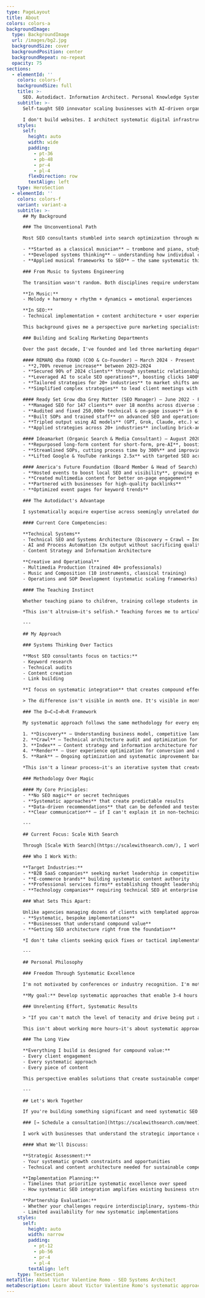 ```yaml
---
type: PageLayout
title: About
colors: colors-a
backgroundImage:
  type: BackgroundImage
  url: /images/bg2.jpg
  backgroundSize: cover
  backgroundPosition: center
  backgroundRepeat: no-repeat
  opacity: 75
sections:
  - elementId: ''
    colors: colors-f
    backgroundSize: full
    title: >-
      SEO. Autodidact. Information Architect. Personal Knowledge Systems. Semantics & Syntax. Scaling Your Business Website With Search. Multi-Instrumentalist.
    subtitle: >-
      Self-taught SEO innovator scaling businesses with AI-driven organic growth processes. Drove 2,700% revenue, 1,400% clicks, and audited 200+ companies across 30+ industries over my career.

      I don't build websites. I architect systematic digital infrastructures that create 2,700% revenue growth, 1,400% keyword performance increases, and manage 147+ clients through AI-powered optimization frameworks that compound value over time.
    styles:
      self:
        height: auto
        width: wide
        padding:
          - pt-36
          - pb-48
          - pr-4
          - pl-4
        flexDirection: row
        textAlign: left
    type: HeroSection
  - elementId: ''
    colors: colors-f
    variant: variant-a
    subtitle: >-
      ## My Background

      ### The Unconventional Path

      Most SEO consultants stumbled into search optimization through marketing or web development. My path was different:

      - **Started as a classical musician** — trombone and piano, studying structural principles of harmonic progressions
      - **Developed systems thinking** — understanding how individual components create emergent behavior
      - **Applied musical frameworks to SEO** — the same systematic thinking that creates compelling musical narratives drives systematic business growth

      ### From Music to Systems Engineering

      The transition wasn't random. Both disciplines require understanding how components interact to create effects that couldn't emerge from any single element:

      **In Music:**
      - Melody + harmony + rhythm + dynamics = emotional experiences

      **In SEO:**
      - Technical implementation + content architecture + user experience = market dominance

      This background gives me a perspective pure marketing specialists don't have: **I see SEO as a systems engineering problem, not a marketing tactic.**

      ### Building and Scaling Marketing Departments

      Over the past decade, I've founded and led three marketing departments, each achieving **eight-figure revenue milestones**:

      #### REMARQ dba FOUND (COO & Co-Founder) — March 2024 - Present
      - **2,700% revenue increase** between 2023-2024
      - **Secured 90% of 2024 clients** through systematic relationship building and strategic positioning
      - **Leveraged AI to scale SEO operations**, boosting clicks 1400% from key keywords in 12 months
      - **Tailored strategies for 20+ industries** to market shifts and competitive landscapes
      - **Simplified complex strategies** to lead client meetings with 90% retention rate

      #### Ready Set Grow dba Grey Matter (SEO Manager) — June 2022 - February 2024
      - **Managed SEO for 147 clients** over 18 months across diverse industries
      - **Audited and fixed 250,000+ technical & on-page issues** in 6 months
      - **Built SOPs and trained staff** on advanced SEO and operations
      - **Tripled output using AI models** (GPT, Grok, Claude, etc.) without quality loss
      - **Applied strategies across 20+ industries** including brick-and-mortar, B2B, and professional services

      #### Ideamarket (Organic Search & Media Consultant) — August 2020 - February 2021
      - **Repurposed long-form content for short-form, pre-AI**, boosting engagement 70% in 4-week interval
      - **Streamlined SOPs, cutting process time by 300%** and improving output by 180% after 28 days
      - **Lifted Google & YouTube rankings 2.5x** with targeted SEO across 6-month engagement

      #### America's Future Foundation (Board Member & Head of Search) — August 2020 - June 2021
      - **Hosted events to boost local SEO and visibility**, growing event attendance by 80%
      - **Created multimedia content for better on-page engagement**
      - **Partnered with businesses for high-quality backlinks**
      - **Optimized event pages for keyword trends**

      ### The Autodidact's Advantage

      I systematically acquire expertise across seemingly unrelated domains to create solutions that specialists in any single field can't conceive of.

      #### Current Core Competencies:

      **Technical Systems**
      - Technical SEO and Systems Architecture (Discovery → Crawl → Index → Render → Rank)
      - AI and Process Automation (3x output without sacrificing quality)
      - Content Strategy and Information Architecture

      **Creative and Operational**
      - Multimedia Production (trained 40+ professionals)
      - Music and Composition (10 instruments, classical training)
      - Operations and SOP Development (systematic scaling frameworks)

      #### The Teaching Instinct

      Whether teaching piano to children, training college students in SEO, or developing SOPs for marketing teams, I create systematic approaches that enable others to achieve in months what took me years to learn.

      *This isn't altruism—it's selfish.* Teaching forces me to articulate systematic principles, which deepens understanding and reveals optimization opportunities.

      ---

      ## My Approach

      ### Systems Thinking Over Tactics

      **Most SEO consultants focus on tactics:**
      - Keyword research
      - Technical audits  
      - Content creation
      - Link building

      **I focus on systematic integration** that creates compound effects amplifying over time.

      > The difference isn't visible in month one. It's visible in month six when your traffic growth is accelerating while competitors hit plateaus.

      ### The D→C→I→R→R Framework

      My systematic approach follows the same methodology for every engagement:

      1. **Discovery** — Understanding business model, competitive landscape, systematic constraints
      2. **Crawl** — Technical architecture audit and optimization for systematic growth
      3. **Index** — Content strategy and information architecture for topical authority
      4. **Render** — User experience optimization for conversion and engagement
      5. **Rank** — Ongoing optimization and systematic improvement based on performance data

      *This isn't a linear process—it's an iterative system that creates compound improvements over time.*

      ### Methodology Over Magic

      #### My Core Principles:
      - **No SEO magic** or secret techniques
      - **Systematic approaches** that create predictable results
      - **Data-driven recommendations** that can be defended and tested
      - **Clear communication** — if I can't explain it in non-technical terms, I don't recommend it

      ---

      ## Current Focus: Scale With Search

      Through [Scale With Search](https://scalewithsearch.com/), I work with a select number of businesses that understand the strategic value of systematic SEO implementation.

      ### Who I Work With:

      **Target Industries:**
      - **B2B SaaS companies** seeking market leadership in competitive niches
      - **E-commerce brands** building systematic content authority
      - **Professional services firms** establishing thought leadership
      - **Technology companies** requiring technical SEO at enterprise scale

      ### What Sets This Apart:

      Unlike agencies managing dozens of clients with templated approaches, I focus on:
      - **Systematic, bespoke implementations**
      - **Businesses that understand compound value**
      - **Getting SEO architecture right from the foundation**

      *I don't take clients seeking quick fixes or tactical implementations.*

      ---

      ## Personal Philosophy

      ### Freedom Through Systematic Excellence

      I'm not motivated by conferences or industry recognition. I'm motivated by the freedom that comes from building systematic solutions that create sustainable value.

      **My goal:** Develop systematic approaches that enable 3-4 hours daily on challenging problems, then retreat to my farm in central North Carolina for family and long-term thinking.

      ### Unrelenting Effort, Systematic Results

      > "If you can't match the level of tenacity and drive being put at the table, you should resign your seat."

      This isn't about working more hours—it's about systematic approaches that create compound results through disciplined execution.

      ### The Long View

      **Everything I build is designed for compound value:**
      - Every client engagement
      - Every systematic approach  
      - Every piece of content

      This perspective enables solutions that create sustainable competitive advantages rather than temporary improvements.

      ---

      ## Let's Work Together

      If you're building something significant and need systematic SEO architecture that compounds value over time, let's talk.

      ### [→ Schedule a consultation](https://scalewithsearch.com/meet)

      I work with businesses that understand the strategic importance of getting digital foundations right from the beginning.

      #### What We'll Discuss:

      **Strategic Assessment:**
      - Your systematic growth constraints and opportunities
      - Technical and content architecture needed for sustainable competitive advantage

      **Implementation Planning:**
      - Timelines that prioritize systematic excellence over speed
      - How systematic SEO integration amplifies existing business strengths

      **Partnership Evaluation:**
      - Whether your challenges require interdisciplinary, systems-thinking approach
      - Limited availability for new systematic implementations
    styles:
      self:
        height: auto
        width: narrow
        padding:
          - pt-12
          - pb-56
          - pr-4
          - pl-4
        textAlign: left
    type: TextSection
metaTitle: About Victor Valentine Romo - SEO Systems Architect
metaDescription: Learn about Victor Valentine Romo's systematic approach to SEO and digital systems architecture. From music composition to enterprise SEO implementation.
---
```

